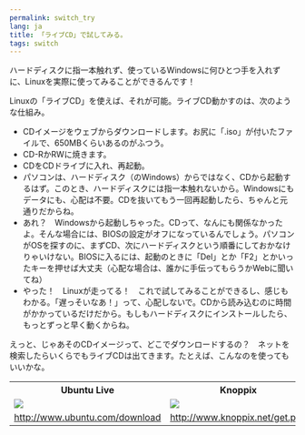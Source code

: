 ```yaml
---
permalink: switch_try
lang: ja
title: 「ライブCD」で試してみる。
tags: switch
---
```


ハードディスクに指一本触れず、使っているWindowsに何ひとつ手を入れずに、Linuxを実際に使ってみることができるんです！

Linuxの「ライブCD」を使えば、それが可能。ライブCD動かすのは、次のような仕組み。

<ul>

<li>CDイメージをウェブからダウンロードします。お尻に「.iso」が付いたファイルで、650MBくらいあるのがふつう。</li>

<li>CD-RかRWに焼きます。</li>

<li>CDをCDドライブに入れ、再起動。</li>

<li>パソコンは、ハードディスク（のWindows）からではなく、CDから起動するはず。このとき、ハードディスクには指一本触れないから。Windowsにもデータにも、心配は不要。CDを抜いてもう一回再起動したら、ちゃんと元通りだからね。</li>

<li>あれ？　Windowsから起動しちゃった。CDって、なんにも関係なかったよ。そんな場合には、BIOSの設定がオフになっているんでしょう。パソコンがOSを探すのに、まずCD、次にハードディスクという順番にしておかなけりゃいけない。BIOSに入るには、起動のときに「Del」とか「F2」とかいったキーを押せば大丈夫（心配な場合は、誰かに手伝ってもらうかWebに聞いてね）</li>

<li>やった！　Linuxが走ってる！　これで試してみることができるし、感じもわかる。「遅っそいなあ！」って、心配しないで。CDから読み込むのに時間がかかっているだけだから。もしもハードディスクにインストールしたら、もっとずっと早く動くからね。</li>

</ul>

えっと、じゃあそのCDイメージって、どこでダウンロードするの？　ネットを検索したらいくらでもライブCDは出てきます。たとえば、こんなのを使ってもいいかな。

<table cols="2">
<tr>
<th>Ubuntu Live</th>
<th>Knoppix</th>
</tr>

<tr>
<td><a href="Images/ubuntu.png"><img src="Images/ubuntu_thumbnail.png" /></a></td>
<td><a href="Images/knoppix.png"><img src="Images/knoppix_thumbnail.png" /></a></td>
</tr>

<tr>
<td><a 
href="http://www.ubuntu.com/download">http://www.ubuntu.com/download</a></td>
<td><a 
href="http://www.knoppix.net/get.php">http://www.knoppix.net/get.php</a></td>
</tr>

</table>

